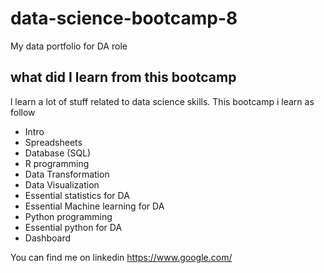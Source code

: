 # data-science-bootcamp-8
My data portfolio for DA role

## what did I learn from this bootcamp
l learn a lot of stuff related to data science skills. This bootcamp i learn as follow

- Intro
- Spreadsheets
- Database (SQL)
- R programming
- Data Transformation
- Data Visualization
- Essential statistics for DA
- Essential Machine learning for DA
- Python programming
- Essential python for DA
- Dashboard

You can find me on linkedin https://www.google.com/
